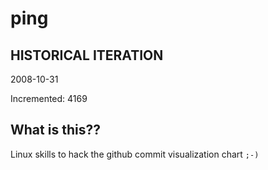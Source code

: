 # ping

## HISTORICAL ITERATION
2008-10-31

Incremented: 4169

## What is this?? 
Linux skills to hack the github commit visualization chart `;-)`
